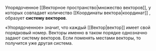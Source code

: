 
Упорядоченное [[Векторное пространство|множество векторов]], у которых совпадает количество [[Координаты вектора|координат]] , образует **систему векторов**.

«Упорядоченное» значит, что каждый [[Вектор|вектор]] имеет свой порядковый номер. Векторы именно в таком порядке однозначно задают систему векторов. Если поменять местами векторы, то получится уже другая система.
